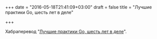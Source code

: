 +++
date = "2016-05-18T21:41:09+03:00"
draft = false
title = "Лучшие практики Go, шесть лет в деле"

+++

<p>Хабраперевод &quot;<a href="https://habrahabr.ru/company/mailru/blog/301036/">Лучшие практики Go, шесть лет в деле</a>&quot;.</p>

